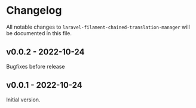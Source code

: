 # Changelog

All notable changes to `laravel-filament-chained-translation-manager` will be documented in this file.

## v0.0.2 - 2022-10-24

Bugfixes before release

## v0.0.1 - 2022-10-24

Initial version.
